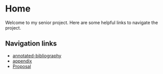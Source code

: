 # Home
Welcome to my senior project.  Here are some helpful links to navigate the project.

## Navigation links
- [annotated-bibliography](./annotated-bibliography.html)
- [appendix](./appendix.html)
- [Proposal](./proposal.html)

